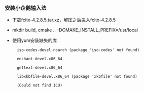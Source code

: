 ### 安装小企鹅输入法

* 下载fcitx-4.2.8.5.tar.xz，解压之后进入fcitx-4.2.8.5

* mkdir build, cmake .. -DCMAKE_INSTALL_PREFIX=/usr/local

* 使用yum安装缺失的库

		iso-codes-devel.noarch (package 'iso-codes' not found)

		enchant-devel.x86_64
	
		gettext-devel.x86_64
	
		libxkbfile-devel.x86_64 (package 'xkbfile' not found)
	
		(Could not find ICU)
